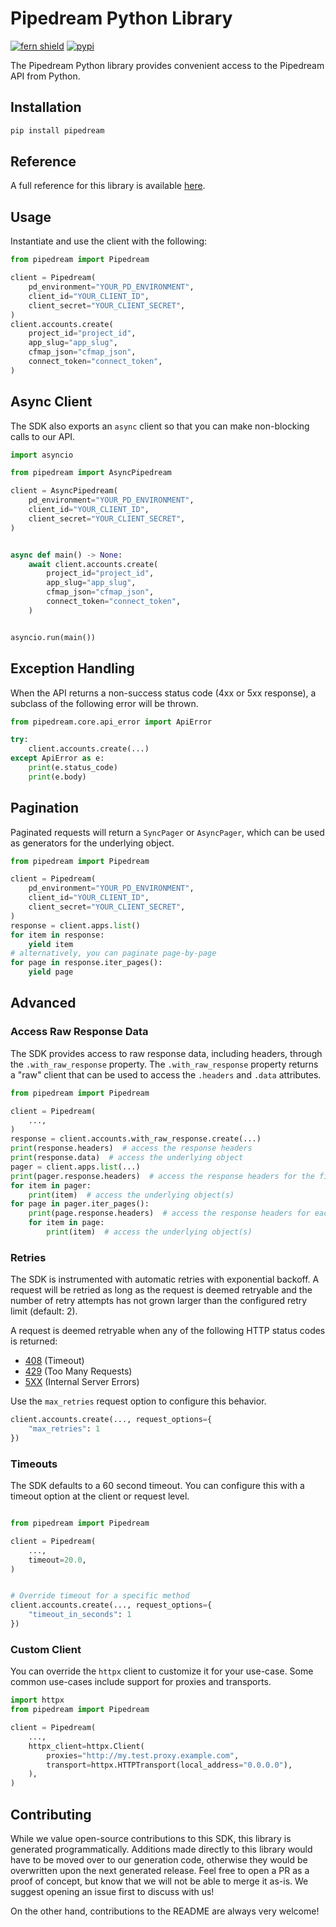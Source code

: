 # Pipedream Python Library

[![fern shield](https://img.shields.io/badge/%F0%9F%8C%BF-Built%20with%20Fern-brightgreen)](https://buildwithfern.com?utm_source=github&utm_medium=github&utm_campaign=readme&utm_source=https%3A%2F%2Fgithub.com%2FPipedreamHQ%2Fpipedream-sdk-python)
[![pypi](https://img.shields.io/pypi/v/pipedream)](https://pypi.python.org/pypi/pipedream)

The Pipedream Python library provides convenient access to the Pipedream API from Python.

## Installation

```sh
pip install pipedream
```

## Reference

A full reference for this library is available [here](https://github.com/PipedreamHQ/pipedream-sdk-python/blob/HEAD/./reference.md).

## Usage

Instantiate and use the client with the following:

```python
from pipedream import Pipedream

client = Pipedream(
    pd_environment="YOUR_PD_ENVIRONMENT",
    client_id="YOUR_CLIENT_ID",
    client_secret="YOUR_CLIENT_SECRET",
)
client.accounts.create(
    project_id="project_id",
    app_slug="app_slug",
    cfmap_json="cfmap_json",
    connect_token="connect_token",
)
```

## Async Client

The SDK also exports an `async` client so that you can make non-blocking calls to our API.

```python
import asyncio

from pipedream import AsyncPipedream

client = AsyncPipedream(
    pd_environment="YOUR_PD_ENVIRONMENT",
    client_id="YOUR_CLIENT_ID",
    client_secret="YOUR_CLIENT_SECRET",
)


async def main() -> None:
    await client.accounts.create(
        project_id="project_id",
        app_slug="app_slug",
        cfmap_json="cfmap_json",
        connect_token="connect_token",
    )


asyncio.run(main())
```

## Exception Handling

When the API returns a non-success status code (4xx or 5xx response), a subclass of the following error
will be thrown.

```python
from pipedream.core.api_error import ApiError

try:
    client.accounts.create(...)
except ApiError as e:
    print(e.status_code)
    print(e.body)
```

## Pagination

Paginated requests will return a `SyncPager` or `AsyncPager`, which can be used as generators for the underlying object.

```python
from pipedream import Pipedream

client = Pipedream(
    pd_environment="YOUR_PD_ENVIRONMENT",
    client_id="YOUR_CLIENT_ID",
    client_secret="YOUR_CLIENT_SECRET",
)
response = client.apps.list()
for item in response:
    yield item
# alternatively, you can paginate page-by-page
for page in response.iter_pages():
    yield page
```

## Advanced

### Access Raw Response Data

The SDK provides access to raw response data, including headers, through the `.with_raw_response` property.
The `.with_raw_response` property returns a "raw" client that can be used to access the `.headers` and `.data` attributes.

```python
from pipedream import Pipedream

client = Pipedream(
    ...,
)
response = client.accounts.with_raw_response.create(...)
print(response.headers)  # access the response headers
print(response.data)  # access the underlying object
pager = client.apps.list(...)
print(pager.response.headers)  # access the response headers for the first page
for item in pager:
    print(item)  # access the underlying object(s)
for page in pager.iter_pages():
    print(page.response.headers)  # access the response headers for each page
    for item in page:
        print(item)  # access the underlying object(s)
```

### Retries

The SDK is instrumented with automatic retries with exponential backoff. A request will be retried as long
as the request is deemed retryable and the number of retry attempts has not grown larger than the configured
retry limit (default: 2).

A request is deemed retryable when any of the following HTTP status codes is returned:

- [408](https://developer.mozilla.org/en-US/docs/Web/HTTP/Status/408) (Timeout)
- [429](https://developer.mozilla.org/en-US/docs/Web/HTTP/Status/429) (Too Many Requests)
- [5XX](https://developer.mozilla.org/en-US/docs/Web/HTTP/Status/500) (Internal Server Errors)

Use the `max_retries` request option to configure this behavior.

```python
client.accounts.create(..., request_options={
    "max_retries": 1
})
```

### Timeouts

The SDK defaults to a 60 second timeout. You can configure this with a timeout option at the client or request level.

```python

from pipedream import Pipedream

client = Pipedream(
    ...,
    timeout=20.0,
)


# Override timeout for a specific method
client.accounts.create(..., request_options={
    "timeout_in_seconds": 1
})
```

### Custom Client

You can override the `httpx` client to customize it for your use-case. Some common use-cases include support for proxies
and transports.

```python
import httpx
from pipedream import Pipedream

client = Pipedream(
    ...,
    httpx_client=httpx.Client(
        proxies="http://my.test.proxy.example.com",
        transport=httpx.HTTPTransport(local_address="0.0.0.0"),
    ),
)
```

## Contributing

While we value open-source contributions to this SDK, this library is generated programmatically.
Additions made directly to this library would have to be moved over to our generation code,
otherwise they would be overwritten upon the next generated release. Feel free to open a PR as
a proof of concept, but know that we will not be able to merge it as-is. We suggest opening
an issue first to discuss with us!

On the other hand, contributions to the README are always very welcome!
